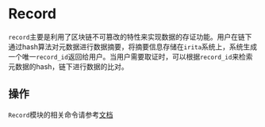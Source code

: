 # Record

`record`主要是利用了区块链不可篡改的特性来实现数据的存证功能。用户在链下通过hash算法对元数据进行数据摘要，将摘要信息存储在`irita`系统上，系统生成一个唯一`record_id`返回给用户。当用户需要取证时，可以根据`record_id`来检索元数据的hash，链下进行数据的比对。

## 操作

`Record`模块的相关命令请参考[文档](../cli-client/record.md)
